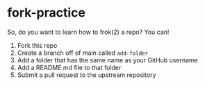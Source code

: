 # fork-practice

So, do you want to learn how to frok(2) a repo? You can! 

1. Fork this repo
2. Create a branch off of main called `add-folder`
3. Add a folder that has the same name as your GitHub username
4. Add a README.md file to that folder
5. Submit a pull request to the upstream repository
